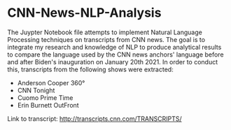 # CNN-News-NLP-Analysis

The Juypter Notebook file attempts to implement Natural Language Processing techniques on transcripts from CNN news. The goal is to integrate my research and knowledge of NLP to produce analytical results to compare the language used by the CNN news anchors' language before and after Biden's inauguration on January 20th 2021. In order to conduct this, transcripts from the following shows were extracted:
<ul>
  <li>Anderson Cooper 360&deg</li>
  <li>CNN Tonight</li>
  <li>Cuomo Prime Time</li>
  <li>Erin Burnett OutFront</li>
</ul>

Link to transcript: http://transcripts.cnn.com/TRANSCRIPTS/
